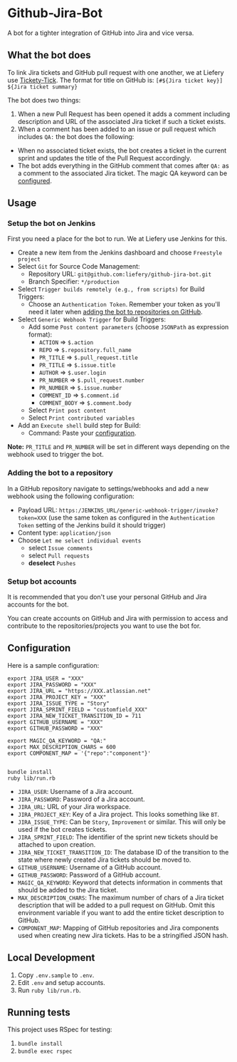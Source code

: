 # Github-Jira-Bot

A bot for a tighter integration of GitHub into Jira and vice versa.

## What the bot does

To link Jira tickets and GitHub pull request with one another, we at Liefery use [Tickety-Tick](https://github.com/bitcrowd/tickety-tick). The format for title on GitHub is: `[#${Jira ticket key}] ${Jira ticket summary}`

The bot does two things:

1. When a new Pull Request has been opened it adds a comment including description and URL of the associated Jira ticket if such a ticket exists.
2. When a comment has been added to an issue or pull request which includes `QA:` the bot does the following:
  * When no associated ticket exists, the bot creates a ticket in the current sprint and updates the title of the Pull Request accordingly.
  * The bot adds everything in the GitHub comment that comes after `QA:` as a comment to the associated Jira ticket. The magic QA keyword can be [configured](#configuration).

## Usage

### Setup the bot on Jenkins

First you need a place for the bot to run. We at Liefery use Jenkins for this.

* Create a new item from the Jenkins dashboard and choose `Freestyle project`
* Select `Git` for Source Code Management:
  * Repository URL: `git@github.com:liefery/github-jira-bot.git`
  * Branch Specifier: `*/production`
* Select `Trigger builds remotely (e.g., from scripts)` for Build Triggers:
  * Choose an `Authentication Token`. Remember your token as you'll need it later when [adding the bot to repositories on GitHub](#adding-the-bot-to-new-repos).
* Select `Generic Webhook Trigger` for Build Triggers:
  * Add some `Post content parameters` (choose `JSONPath` as expression format):
    * `ACTION` => `$.action`
    * `REPO` => `$.repository.full_name`
    * `PR_TITLE` => `$.pull_request.title`
    * `PR_TITLE` => `$.issue.title`
    * `AUTHOR` => `$.user.login`
    * `PR_NUMBER` => `$.pull_request.number`
    * `PR_NUMBER` => `$.issue.number`
    * `COMMENT_ID` => `$.comment.id`
    * `COMMENT_BODY` => `$.comment.body`
  * Select `Print post content`
  * Select `Print contributed variables`
* Add an `Execute shell` build step for Build:
  * Command: Paste your [configuration](#configuration).

**Note:** `PR_TITLE` and `PR_NUMBER` will be set in different ways depending on the webhook used to trigger the bot.

### Adding the bot to a repository

In a GitHub repository navigate to settings/webhooks and add a new webhook using the following configuration:

* Payload URL: `https:/JENKINS_URL/generic-webhook-trigger/invoke?token=XXX` (use the same token as configured in the `Authentication Token` setting of the Jenkins build it should trigger)
* Content type: `application/json`
* Choose `Let me select individual events`
  * select `Issue comments`
  * select `Pull requests`
  * **deselect** `Pushes`

### Setup bot accounts

It is recommended that you don't use your personal GitHub and Jira accounts for the bot.

You can create accounts on GitHub and Jira with permission to access and contribute to the repositories/projects you want to use the bot for.

## Configuration

Here is a sample configuration:

```
export JIRA_USER = "XXX"
export JIRA_PASSWORD = "XXX"
export JIRA_URL = "https://XXX.atlassian.net"
export JIRA_PROJECT_KEY = "XXX"
export JIRA_ISSUE_TYPE = "Story"
export JIRA_SPRINT_FIELD = "customfield_XXX"
export JIRA_NEW_TICKET_TRANSITION_ID = 711
export GITHUB_USERNAME = "XXX"
export GITHUB_PASSWORD = "XXX"

export MAGIC_QA_KEYWORD = "QA:"
export MAX_DESCRIPTION_CHARS = 600
export COMPONENT_MAP = '{"repo":"component"}'


bundle install
ruby lib/run.rb
```

* `JIRA_USER`: Username of a Jira account.
* `JIRA_PASSWORD`: Password of a Jira account.
* `JIRA_URL`: URL of your Jira workspace.
* `JIRA_PROJECT_KEY`: Key of a Jira project. This looks something like `BT`.
* `JIRA_ISSUE_TYPE`: Can be `Story`, `Improvement` or similar. This will only be used if the bot creates tickets.
* `JIRA_SPRINT_FIELD`: The identifier of the sprint new tickets should be attached to upon creation.
* `JIRA_NEW_TICKET_TRANSITION_ID`: The database ID of the transition to the state where newly created Jira tickets should be moved to.
* `GITHUB_USERNAME`: Username of a GitHub account.
* `GITHUB_PASSWORD`: Password of a GitHub account.
* `MAGIC_QA_KEYWORD`: Keyword that detects information in comments that should be added to the Jira ticket.
* `MAX_DESCRIPTION_CHARS`: The maximum number of chars of a Jira ticket description that will be added to a pull request on GitHub. Omit this environment variable if you want to add the entire ticket description to GitHub.
* `COMPONENT_MAP`: Mapping of GitHub repositories and Jira components used when creating new Jira tickets. Has to be a stringified JSON hash.

## Local Development

1. Copy `.env.sample` to `.env`.
2. Edit `.env` and setup accounts.
3. Run `ruby lib/run.rb`.

## Running tests

This project uses RSpec for testing:

1. `bundle install`
2. `bundle exec rspec`
